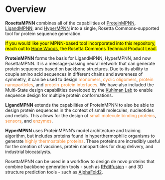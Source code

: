 # Overview

**RosettaMPNN** combines all of the capabilities of [ProteinMPNN](https://www.science.org/doi/10.1126/science.add2187), [LigandMPNN](https://www.biorxiv.org/content/10.1101/2023.12.22.573103v1.full), and [HyperMPNN](https://www.biorxiv.org/content/biorxiv/early/2024/12/01/2024.11.26.625397.full.pdf) into a single, Rosetta Commons-supported tool for protein sequence generation.

<mark>If you would like your MPNN-based tool incorporated into this repository, reach out to [Hope Woods](mailto:hope.woods@omsf.io), the Rosetta Commons Technical Product Lead.</mark>

**ProteinMPNN** forms the basis for LigandMPNN, HyperMPNN, and now RosettaMPNN. It is a message-passing neural network that can generate protein sequences based on backbone structures. Due to its ability to couple amino acid sequences in different chains and awareness of symmetry, it can be used to design <span style='color:#F68A33'>monomers</span>, <span style='color:#F68A33'>cyclic oligomers</span>, <span style='color:#F68A33'>protein nanoparticles</span>, and <span style='color:#F68A33'>protein-protein interfaces</span>. We have also included the Multi-State design capabilities developed by the [Kuhlman Lab](https://github.com/Kuhlman-Lab/proteinmpnn/tree/main) to enable sequence design for multiple protein conformations. 

**LigandMPNN** extends the capabilities of ProteinMPNN to also be able to design protein sequences in the context of small molecules, nucleotides and metals. This allows for the design of <span style='color:#F68A33'>small molecule binding proteins</span>, <span style='color:#F68A33'>sensors</span>, and <span style='color:#F68A33'>enzymes</span>.

**HyperMPNN** uses ProteinMPNN’s model architecture and training algorithm, but includes proteins found in hyperthermophilic organisms to generate <span style='color:#F68A33'>highly thermostable proteins</span>. These proteins are incredibly useful for the creation of vaccines, protein nanoparticles for drug delivery, and industrial biocatalysts.

RosettaMPNN can be used in a workflow to design de novo proteins that combine backbone generation tools - such as [RFdiffusion](https://sites.google.com/omsf.io/rfdiffusion) - and 3D structure prediction tools - such as [AlphaFold2](https://github.com/google-deepmind/alphafold). 

